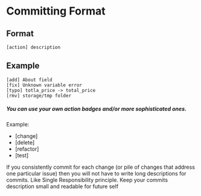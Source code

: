 # Committing Format

## Format
```
[action] description
```

## Example
```
[add] About field
[fix] Unknown variable error
[typo] totla_price -> total_price
[rmv] storage/tmp folder
```

##### You can use your own action badges and/or more sophisticated ones.
Example:
* [change]
* [delete]
* [refactor]
* [test]


If you consistently commit for each change (or pile of changes that address one particular issue) then you will not have to write long descriptions for commits. Like Single Responsibility principle. Keep your commits description small and readable for future self